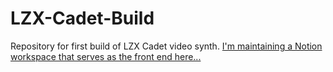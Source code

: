 # LZX-Cadet-Build
Repository for first build of LZX Cadet video synth. [I'm maintaining a Notion workspace that serves as the front end here...](https://saicstudio.notion.site/LZX-Cadet-Build-2025-2122c025b20880baa024f2bd3e9775b9?source=copy_link)
